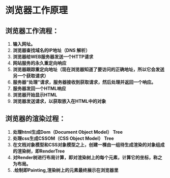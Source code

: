 # 浏览器工作原理

## 浏览器工作流程：

1. **输入网址。**
2. **浏览器查找域名的IP地址（DNS 解析）**
3. **浏览器给WEB服务器发送一个HTTP请求**
4. **网站服务的永久重定向响应**
5. **浏览器跟踪重定向地址（现在浏览器知道了要访问的正确地址，所以它会发送另一个获取请求）**
6. **服务器“处理”请求，服务器接收到获取请求，然后处理并返回一个响应。**
7. **服务器发回一个HTML响应**
8. **浏览器开始显示HTML**
9. **浏览器发送请求，以获取嵌入在HTML中的对象**

## **浏览器的渲染过程：**

1. **处理html生成Dom（Document Object Model） Tree**
2. **处理css生成CSSOM（CSS Object Model） Tree**
3. **在文档对象模型和CSS对象模型之上，创建一棵由一组待生成渲染的对象组成的渲染树，即RenderTree**
4. **对Render树进行布局计算，即对渲染树上的每个元素，计算它的坐标，称之为布局。**
5. **.绘制即Painting,渲染树上的元素最终展示在浏览器里**



